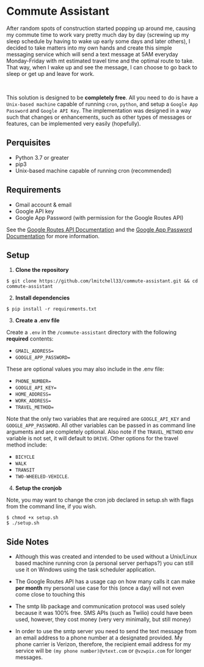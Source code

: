 # Commute Assistant

After random spots of construction started popping up around me, causing my commute time to work vary pretty much day by day (screwing up my sleep schedule by having to wake up early some days and later others), I decided to take matters into my own hands and create this simple messaging service which will send a text message at 5AM everyday Monday-Friday with mt estimated travel time and the optimal route to take. That way, when I wake up and see the message, I can choose to go back to sleep or get up and leave for work. 

<br />

This solution is designed to be **completely free**. All you need to do is have a `Unix-based machine` capable of running `cron`, `python`, and setup a `Google App Password` and `Google API Key`. The implementation was designed in a way such that changes or enhancements, such as other types of messages or features, can be implemented very easily (hopefully). 


## Perquisites

- Python 3.7 or greater
- pip3
- Unix-based machine capable of running cron (recommended)

## Requirements

- Gmail account & email
- Google API key
- Google App Password (with permission for the Google Routes API)

See the [Google Routes API Documentation](https://developers.google.com/maps/documentation/routes) and the [Google App Password Documentation](https://support.google.com/accounts/answer/185833?hl=en) for more information.

## Setup

1. **Clone the repository**

```
$ git clone https://github.com/lmitchell33/commute-assistant.git && cd commute-assistant
```

2. **Install dependencies**

```
$ pip install -r requirements.txt
```

3. **Create a .env file**

Create a `.env` in the `/commute-assistant` directory with the following **required** contents:

- `GMAIL_ADDRESS=`
- `GOOGLE_APP_PASSWORD=`

These are optional values you may also include in the .env file:

- `PHONE_NUMBER=`
- `GOOGLE_API_KEY=`
- `HOME_ADDRESS=`
- `WORK_ADDRESS=`
- `TRAVEL_METHOD=`

Note that the only two variables that are required are `GOOGLE_API_KEY` and `GOOGLE_APP_PASSWORD`. All other variables can be passed in as command line arguments and are completely optional. Also note if the `TRAVEL_METHOD` env variable is not set, it will default to `DRIVE`. Other options for the travel method include: 

- `BICYCLE`
- `WALK` 
- `TRANSIT`
- `TWO-WHEELED-VEHICLE`.

4. **Setup the cronjob**

Note, you may want to change the cron job declared in setup.sh with flags from the command line, if you wish. 

```
$ chmod +x setup.sh
$ ./setup.sh
```

## Side Notes

- Although this was created and intended to be used without a Unix/Linux based machine running cron (a personal server perhaps?) you can still use it on Windows using the task scheduler application. 

- The Google Routes API has a usage cap on how many calls it can make **per month** my personal use case for this (once a day) will not even come close to touching this 

- The smtp lib package and communication protocol was used solely because it was 100% free. SMS APIs (such as Twilio) could have been used, however, they cost money (very very minimally, but still money)

-  In order to use the smtp server you need to send the text message from an email address to a phone number at a designated provided. My phone carrier is Verizon, therefore, the recipient email address for my service will be `(my phone number)@vtext.com` or `@vzwpix.com` for longer messages. 
